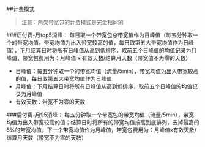 ##计费模式
>注意：两类带宽包的计费模式是完全相同的

###后付费-月top5消峰：
每日取一个带宽包总带宽值作为日峰值（每五分钟取一个的带宽均值，带宽均值为出入带宽较高的值，每日取第五大带宽均值作为日峰值），下月结算日时将所有日峰值从高到低排序，取前五个日峰值的均值记录为月峰值，带宽包费用为：月峰值 x 有效天数/结算月天数（带宽值不为零的天数）

- 日峰值：每五分钟取一个的带宽均值（流量/5min），带宽均值为出入带宽较高的值，每日取第五大带宽均值作为日峰值
- 月峰值：下月结算日时将所有日峰值从高到低排序，取前五个日峰值的均值记录为月峰值
- 有效天数：带宽不为零的天数

###后付费-月95消峰：
每五分钟取一个带宽包的带宽均值（流量/5min），带宽均值为出入带宽较高的值；结算日时将所有的带宽均值按高到底排列，去掉最高的5%的带宽均值，下一个带宽均值作为月峰值，带宽包费用为：月峰值x有效天数/结算月天数（带宽不为零的天数）